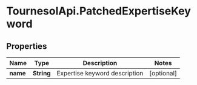 # TournesolApi.PatchedExpertiseKeyword

## Properties

Name | Type | Description | Notes
------------ | ------------- | ------------- | -------------
**name** | **String** | Expertise keyword description | [optional] 


